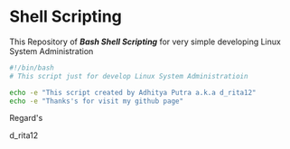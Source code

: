 # **Shell Scripting**
This Repository of ***Bash Shell Scripting*** for very simple developing Linux System Administration
````bash
#!/bin/bash
# This script just for develop Linux System Administratioin

echo -e "This script created by Adhitya Putra a.k.a d_rita12"
echo -e "Thanks's for visit my github page"
````

Regard's

d_rita12